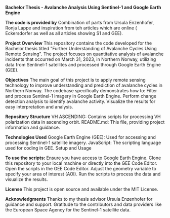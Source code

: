 **Bachelor Thesis - Avalanche Analysis Using Sentinel-1 and Google Earth Engine**

**The code is provided by**
Combination of parts from Ursula Enzenhofer, Ronja Lappe and inspiration from teh articles which are online ( Eckersdorfer as well as all articles showing S1 and GEE). 

**Project Overview**
This repository contains the code developed for the Bachelor thesis titled "Further Understanding of Avalanche Cycles Using Remote Sensing". 
The project focuses on quantitative analysis of avalanche incidents that occurred on March 31, 2023, in Northern Norway, utilizing data from Sentinel-1 satellites and processed through Google Earth Engine (GEE).

**Objectives**
The main goal of this project is to apply remote sensing technology to improve understanding and prediction of avalanche cycles in Northern Norway.
The codebase specifically demonstrates how to:
Filter and process Sentinel-1 imagery in Google Earth Engine.
Perform change detection analysis to identify avalanche activity.
Visualize the results for easy interpretation and analysis.

**Repository Structure**
VH ASCENDING: Contains scripts for processing VH polarization data in ascending orbit.
README.md: This file, providing project information and guidance.

**Technologies Used**
Google Earth Engine (GEE): Used for accessing and processing Sentinel-1 satellite imagery.
JavaScript: The scripting language used for coding in GEE.
Setup and Usage

**To use the scripts:**
Ensure you have access to Google Earth Engine.
Clone this repository to your local machine or directly into the GEE Code Editor.
Open the scripts in the GEE Code Editor.
Adjust the geometry variable to specify your area of interest (AOI).
Run the scripts to process the data and visualize the results.

**License**
This project is open source and available under the MIT License.


**Acknowledgments**
Thanks to my thesis advisor Ursula Enzenhofer for guidance and support.
Gratitude to the contributors and data providers like the European Space Agency for the Sentinel-1 satellite data.
